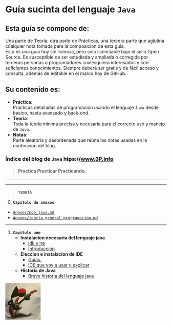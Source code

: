 # Guía sucinta del lenguaje `Java`

## Esta guía se compone de: 

Una parte de Teoría, otra parte de Prácticas, una tercera parte que aglutina cúalquier nota tomada para la composicíon de esta guía.  
Esta es una guía hoy sin licencía, pero solo licencíable bajo el sello Open Source. Es susceptible de ser estudiada y ampliada o corregida por terceras personas o programadores cúalesquiera interesados y con suficíentes conocimientos. Siempre deberá ser gratis y de fácil acceso y consulta, además de editable en el marco hoy de GitHub.


## Su contenído es:

- **Práctica**:  
Prácticas detalladas de programación usando el lenguaje `Java` desde básico, hasta avanzado y back-end.
- **Teoría**:  
Toda la teoría mínima precísa y necesaría para el correcto uso y manejo de `Java`.
- **Notas**:  
Parte aleatoria y desordenada que reúne las notas usadas en la confeccíon del blog.

### Índice del blog de `Java` ~~htps://www.3P.info~~

> #### Practica Practícar Practicando.

***
***


> **`TEORÍA`**  
0. **`Capitulo de anexos`**  
- [`Anexos/poo_java.md`](./Teoria/Anexos/poo_java.md)  
- [`Anexos/teoria_general_programacion.md`](./Teoria/Anexos/teoria_general_programacion.md)
***
1. **`Capitulo uno`** 
    - **Instalacíon necesaria del lenguaje java**
        - [jdk y jre](./Teoria/Capitulo1/instalacion_java/instalar_jdk.md)
        - [Introducción](./Teoria/Capitulo1/introduccion.md)
    - **Eleccion e instalacíon de IDE**
        - [Guías.](./Teoria/Capitulo1/eleccion_install_IDE/IDE_java.md)
        - [IDE que voy a usar y explicar](./Teoria/Capitulo1/eleccion_install_IDE/IDE_guia.md)
    - **Historia de Java**
        - [Breve historia del lenguaje java](./Teoria/Capitulo1/Historia/breve_historia.md)        


![logo](./Teoria/images/logo_java_rock.jpg)        